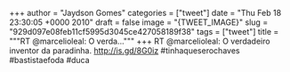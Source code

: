 
+++
author = "Jaydson Gomes"
categories = ["tweet"]
date = "Thu Feb 18 23:30:05 +0000 2010"
draft = false
image = "{TWEET_IMAGE}"
slug = "929d097e08feb11cf5995d3045ce427058189f38"
tags = ["tweet"]
title = """RT @marcelioleal: O verda..."""
+++
RT @marcelioleal: O verdadeiro inventor da paradinha. http://is.gd/8G0iz #tinhaqueserochaves #bastistaefoda #duca
